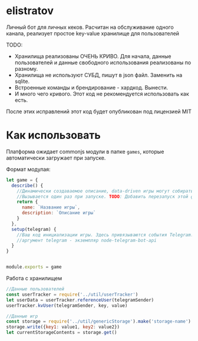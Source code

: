 # elistratov
Личный бот для личных кеков. Расчитан на обслуживание одного канала, реализует простое key-value хранилище для пользователей

TODO:
- Хранилища реализованы ОЧЕНЬ КРИВО. Для начала, данные пользователей и данные свободного использования реализованы по разному.
- Хранилища не используют СУБД, пишут в json файл. Заменить на sqlite.
- Встроенные команды и брендирование - хардкод. Вынести.
- И много чего кривого. Этот код не рекомендуется использовать как есть.

После этих исправлений этот код будет опубликован под лицензией MIT

# Как использовать

Платформа ожидает commonjs модули в папке `games`, которые автоматически загружает при запуске.

Формат модулая: 

```js
let game = {
  describe() {
    //Динамически создаваемое описание, data-driven игры могут собирать здесь доступные себе данные и выводить их в команду "Андрей, расскажи о себе".
    //Вызывается один раз при запуске. TODO: Добавить перезапуск этой функции при каждом вызове "о себе"?
    return { 
      name: `Название игры`,
      description: `Описание игры` 
    }
  },
  setup(telegram) {
    //Ваш код инициализации игры. Здесь привязываются события Telegram.
    //аргумент telegram - экземпляр node-telegram-bot-api
  }
}


module.exports = game

```


Работа с хранилищем

```js
//Данные пользователей
const userTracker = require('../util/userTracker')
let userData = userTracker.referenceUser(telegramSender)
userTracker.kvUser(telegramSender, key, value)

//Данные игр
const storage = require('../util/genericStorage').make('storage-name')
storage.write({key1: value1, key2: value2})
let currentStorageContents = storage.get()

```

